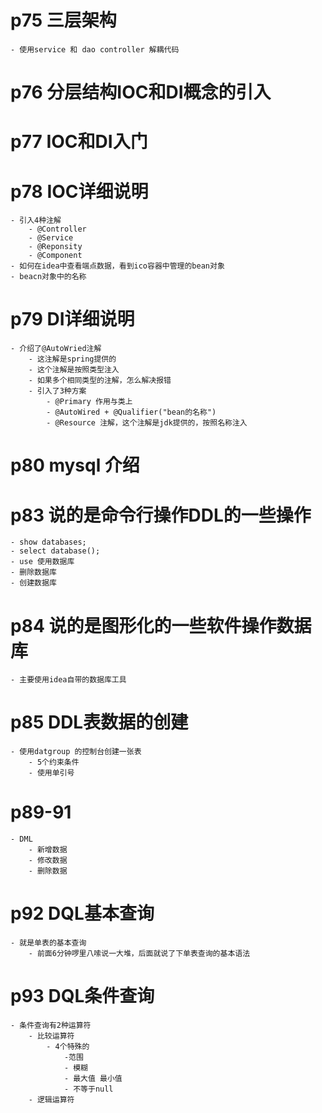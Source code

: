 # p75 三层架构
    - 使用service 和 dao controller 解耦代码
# p76 分层结构IOC和DI概念的引入

# p77 IOC和DI入门

# p78 IOC详细说明
    - 引入4种注解
        - @Controller
        - @Service
        - @Reponsity
        - @Component
    - 如何在idea中查看端点数据，看到ico容器中管理的bean对象
    - beacn对象中的名称

# p79 DI详细说明
    - 介绍了@AutoWried注解
        - 这注解是spring提供的
        - 这个注解是按照类型注入
        - 如果多个相同类型的注解，怎么解决报错
        - 引入了3种方案
            - @Primary 作用与类上
            - @AutoWired + @Qualifier("bean的名称")
            - @Resource 注解，这个注解是jdk提供的，按照名称注入

# p80 mysql 介绍

# p83 说的是命令行操作DDL的一些操作
    - show databases;
    - select database();
    - use 使用数据库
    - 删除数据库
    - 创建数据库

# p84 说的是图形化的一些软件操作数据库
    - 主要使用idea自带的数据库工具

# p85 DDL表数据的创建
    - 使用datgroup 的控制台创建一张表
        - 5个约束条件
        - 使用单引号

# p89-91
    - DML
        - 新增数据
        - 修改数据
        - 删除数据

# p92 DQL基本查询
    - 就是单表的基本查询
        - 前面6分钟啰里八嗦说一大堆，后面就说了下单表查询的基本语法

# p93 DQL条件查询
    - 条件查询有2种运算符
        - 比较运算符
            - 4个特殊的
                -范围
                - 模糊
                - 最大值 最小值
                - 不等于null
        - 逻辑运算符
    